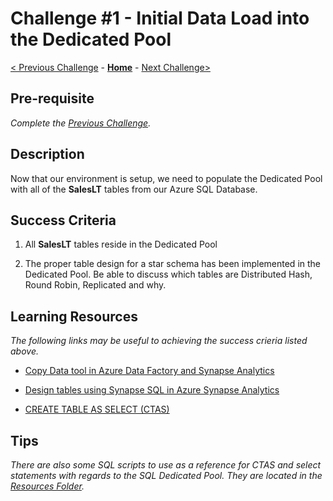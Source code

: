 # Challenge #1 - Initial Data Load into the Dedicated Pool

[< Previous Challenge](Challenge-00.md) - **[Home](../README.md)** - [Next Challenge>](Challenge-02.md)

## Pre-requisite

*Complete the [Previous Challenge](Challenge-00.md).*

## Description

Now that our environment is setup, we need to populate the Dedicated Pool with all of the <b>SalesLT</b> tables from our Azure SQL Database.  

## Success Criteria

1. All <b>SalesLT</b> tables reside in the Dedicated Pool

2. The proper table design for a star schema has been implemented in the Dedicated Pool.  Be able to discuss which tables are Distributed Hash, Round Robin, Replicated and why.

## Learning Resources

*The following links may be useful to achieving the success crieria listed above.*

- [Copy Data tool in Azure Data Factory and Synapse Analytics](https://docs.microsoft.com/en-us/azure/data-factory/copy-data-tool?tabs=data-factory)

- [Design tables using Synapse SQL in Azure Synapse Analytics](https://docs.microsoft.com/en-us/azure/synapse-analytics/sql/develop-tables-overview)

- [CREATE TABLE AS SELECT (CTAS)](https://docs.microsoft.com/en-us/azure/synapse-analytics/sql-data-warehouse/sql-data-warehouse-develop-ctas)


## Tips

*There are also some SQL scripts to use as a reference for CTAS and select statements with regards to the SQL Dedicated Pool.  They are located in the [Resources Folder](https://github.com/jcbendernh/WhatTheHack/tree/IncrementalSynapsePipelines/XXX-IncrementalSynapsePipelines/Student/Resources).*